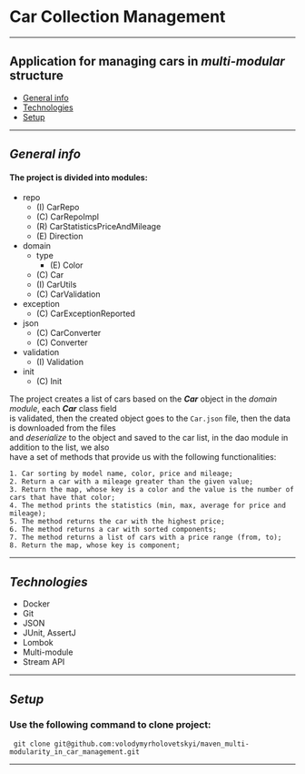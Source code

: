 # Car Collection Management

---
## Application for managing cars in ___multi-modular___ structure
* [General info](#general-info)
* [Technologies](#technologies)
* [Setup](#setup)
---

## ***General info***

#### The project is divided into modules:
- repo
    - (I) CarRepo
    - (C) CarRepoImpl
    - (R) CarStatisticsPriceAndMileage
    - (E) Direction
- domain
    - type
        - (E) Color
    - (C) Car
    - (I) CarUtils
    - (C) CarValidation
- exception
    - (C) CarExceptionReported
- json
    - (C) CarConverter
    - (C) Converter
- validation
    - (I) Validation
- init
    - (C) Init



The project creates a list of cars based on the ***Car*** object in the _domain module_, each ***Car*** class field <br>
is validated, then the created object goes to the `Car.json` file, then the data is downloaded from the files <br>
and *deserialize* to the object and saved to the car list, in the dao module in addition to the list, we also <br>
have a set of methods that provide us with the following functionalities: <br>
```
1. Car sorting by model name, color, price and mileage;
2. Return a car with a mileage greater than the given value;
3. Return the map, whose key is a color and the value is the number of cars that have that color;
4. The method prints the statistics (min, max, average for price and mileage);
5. The method returns the car with the highest price;
6. The method returns a car with sorted components;
7. The method returns a list of cars with a price range (from, to);
8. Return the map, whose key is component;

```
---
## ***Technologies***
- Docker
- Git
- JSON
- JUnit, AssertJ
- Lombok
- Multi-module
- Stream API

---

## ***Setup***

### Use the following command to clone project:

``` git clone git@github.com:volodymyrholovetskyi/maven_multi-modularity_in_car_management.git```

---







